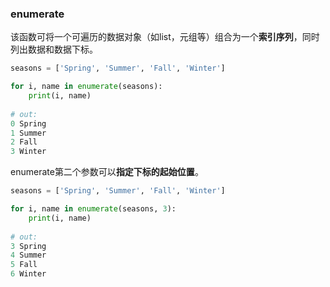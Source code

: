 ### enumerate

该函数可将一个可遍历的数据对象（如list，元组等）组合为一个**索引序列**，同时列出数据和数据下标。

```python
seasons = ['Spring', 'Summer', 'Fall', 'Winter']

for i, name in enumerate(seasons):
	print(i, name)
    
# out:
0 Spring
1 Summer
2 Fall
3 Winter
```

enumerate第二个参数可以**指定下标的起始位置**。

```python
seasons = ['Spring', 'Summer', 'Fall', 'Winter']

for i, name in enumerate(seasons, 3):
	print(i, name)
    
# out:
3 Spring
4 Summer
5 Fall
6 Winter
```

